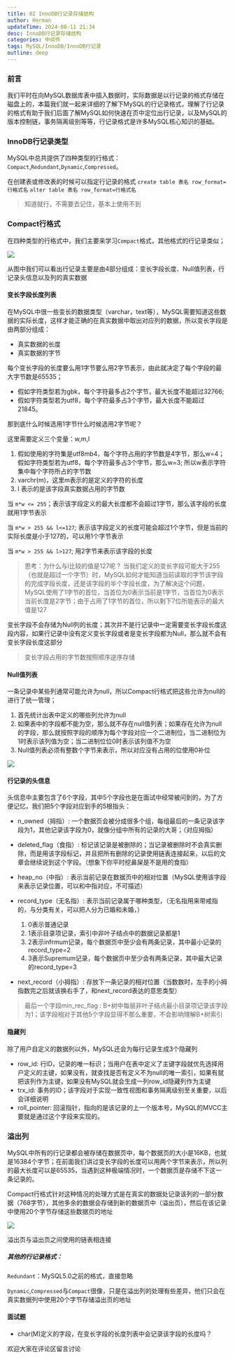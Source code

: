 ```yaml
---
title: 02 InnoDB行记录存储结构
author: Herman
updateTime: 2024-08-11 21:34
desc: InnoDB行记录存储结构
categories: 中间件
tags: MySQL/InnoDB/InnoDB行记录
outline: deep
---
```


### 前言
我们平时在向MySQL数据库表中插入数据时，实际数据是以行记录的格式存储在磁盘上的，本篇我们就一起来详细的了解下MySQL的行记录格式，理解了行记录的格式有助于我们后面了解MySQL如何快速在页中定位出行记录，以及MySQL的版本控制链，事务隔离级别等等，行记录格式是许多MySQL核心知识的基础。

### InnoDB行记录类型
MySQL中总共提供了四种类型的行格式：`Compact`,`Redundant`,`Dynamic`,`Compressed`。

在创建表或修改表的时候可以指定行记录的格式
   `create table 表名 row_format=行格式名`
   `alter table 表名 row_format=行格式名`

> 知道就行，不需要去记住，基本上使用不到

### Compact行格式
在四种类型的行格式中，我们主要来学习`Compact`格式，其他格式的行记录类似；

![](https://cdn.jsdelivr.net/gh/silently9527/images/008i3skNgy1gtfif7g9lfj60gm021dft02.jpg)

从图中我们可以看出行记录主要是由4部分组成：变长字段长度、Null值列表，行记录头信息以及列的真实数据

#### 变长字段长度列表
在MySQL中很一些变长的数据类型（varchar，text等），MySQL需要知道这些数据的实际长度，这样才能正确的在真实数据中取出对应列的数据，所以变长字段是由两部分组成：
* 真实数据的长度
* 真实数据的字节

每个变长字段的长度要么用1字节要么用2字节表示，由此就决定了每个字段的最大字节数是65535；
* 假如字符类型若为gbk，每个字符最多占2个字节，最大长度不能超过32766;
* 假如字符类型若为utf8，每个字符最多占3个字节，最大长度不能超过21845。

那到底什么时候选用1字节什么时候选用2字节呢？

这里需要定义三个变量：w,m,l

1. 假如使用的字符集是utf8mb4，每个字符占用的字节数是4字节，那么w=4；假如字符类型若为utf8，每个字符最多占3个字节，那么w=3; 所以w表示字符集中每个字符所占的字节数
2. varchr(m)，这里m表示的是定义的字符的长度
3. l 表示的是该字段真实数据占用的字节数

当 `m*w <= 255`；表示该字段定义的最大长度都不会超过1字节，那么该字段的长度就用1字节表示

当 `m*w > 255 && l<=127`; 表示该字段定义的长度可能会超过1个字节，但是当前的实际长度是小于127的，可以用1个字节表示

当 `m*w > 255 && l>127`; 用2字节来表示该字段的长度

> 思考：为什么与l比较的值是127呢？
> 当我们定义的变长字段可能大于255（也就是超过一个字节）时，MySQL如何才能知道当前读取的字节该字段的完成字段长度，还是该字段的半个字段长度，为了解决这个问题，MySQL使用了1字节的首位，当首位为0表示当前是1字节，当首位为0表示当前长度是2字节；由于占用了1字节的首位，所以剩下7位所能表示的最大值是127


变长字段不会存储为Null列的长度；其次并不是行记录中一定需要变长字段长度这段内容，如果行记录中没有定义变长字段或者是变长字段都为Null，那么就不会有变长字段长度这部分

> 变长字段占用的字节数按照顺序逆序存储

#### Null值列表
一条记录中某些列通常可能允许为null，所以Compact行格式把这些允许为null的进行了统一管理；

1. 首先统计出表中定义的哪些列允许为null
2. 如果表中的字段都不能为空，那么就不存在null值列表；如果存在允许为null的字段，那么就按照字段的顺序为每个字段对应一个二进制位，当二进制位为1时表示该列值为空；当二进制位位0时表示该列值不为空
3. Null值列表必须有整数个字节来表示，所以对应没有占用的位使用0补位

![](https://cdn.jsdelivr.net/gh/silently9527/images/008i3skNgy1gtfkjbzya1j60be064wen02.jpg)

#### 行记录的头信息
头信息中主要包含了6个字段，其中5个字段也是在面试中经常被问到的，为了方便记忆，我们把5个字段对应到手的5根指头：

* n_owned（拇指）: 一个数据页会被分成很多个组，每组最后的一条记录该字段为1，其他记录该字段为0，就像分组中所有的记录的大哥；（对应拇指）
* deleted_flag（食指）: 标记该记录是被删除的；当记录被删除时不会真实删除，而是用该字段标记，并且把所有删除的记录使用链表连接起来，以后的文章会继续说到这个字段。（想象下你平时挖鼻屎是不是用的食指）
* heap_no（中指）: 表示当前记录在数据页中的相对位置（MySQL使用该字段来表示记录位置，可以和中指对应，不可描述）
* record_type（无名指）: 表示当前记录属于哪种类型，（无名指用来带戒指的，与分类有关，可以把人分为已婚和未婚，）
    1. 0表示普通记录
    2. 1表示目录项记录，索引中非叶子结点中的数据记录都是1
    3. 2表示infrmum记录，每个数据页中至少会有两条记录，其中最小记录的record_type=2
    4. 3表示Supremum记录，每个数据页中至少会有两条记录，其中最大记录的record_type=3

* next_record（小拇指）: 存放下一条记录的相对位置（当数数时，左手的小拇指数完之后就该换右手了，和next_record表达的意思类型）

> 最后一个字段min_rec_flag : B+树中每层非叶子结点最小目录项记录该字段为1；该字段相对于其他5个字段显得不那么重要，不会影响理解B+树索引

#### 隐藏列
除了用户自定义的数据列以外，MySQL还会为每行记录生成3个隐藏列

* row_id: 行ID，记录的唯一标识；当用户在表中定义了主键字段就优先选择用户定义的主键，如果没有，就查找是否有定义不为null的唯一索引，如果有就把该列作为主键，如果没有MySQL就会生成一列row_id隐藏列作为主键
* trx_id: 事务的ID；该字段对于实现一致性视图和事务隔离级别至关重要，以后会详细说明
* roll_pointer: 回滚指针，指向的是该记录的上一个版本号，MySQL的MVCC主要就是通过这个字段来实现的。


### 溢出列
MySQL中所有的行记录都会被存储在数据页中，每个数据页的大小是16KB，也就是16384个字节；在前面我们讲过变长字段的长度可以用两个字节来表示，所以列的最大长度可以是65535，当遇到这种极端情况时，一个数据页是存储不下这一条记录的。

Compact行格式针对这种情况的处理方式是在真实的数据处记录该列的一部分数据（768字节），其他多余的数据会存储到新的数据页中（溢出页），然后在该记录中使用20个字节存储这些数据页的地址

![](https://cdn.jsdelivr.net/gh/silently9527/images/008i3skNgy1gtggjr01nbj60br0633yo02.jpg)

溢出页与溢出页之间使用的链表相连接


##### 其他的行记录格式：
`Redundant`：MySQL5.0之前的格式，直接忽略

`Dynamic`,`Compressed`与`Compact`很像，只是在溢出列的处理有些差异，他们只会在真实数据列中使用20个字节存储溢出页的地址



#### 面试题

* char(M)定义的字段，在变长字段的长度列表中会记录该字段的长度吗？

欢迎大家在评论区留言讨论
